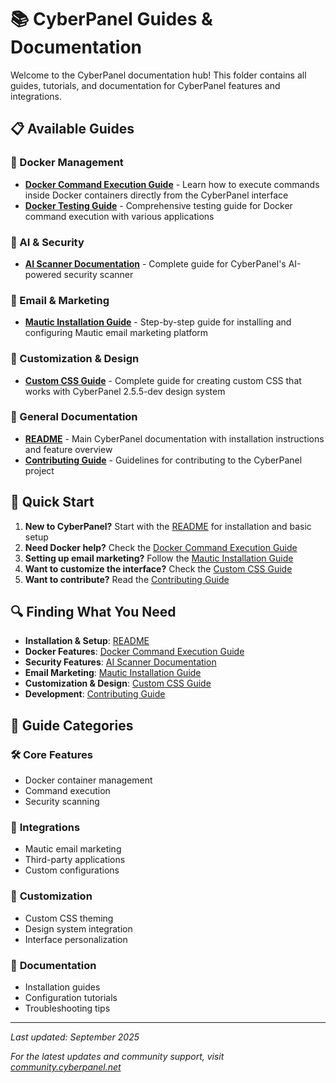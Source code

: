 # 📚 CyberPanel Guides & Documentation

Welcome to the CyberPanel documentation hub! This folder contains all guides, tutorials, and documentation for CyberPanel features and integrations.

## 📋 Available Guides

### 🐳 Docker Management
- **[Docker Command Execution Guide](Docker_Command_Execution_Guide.md)** - Learn how to execute commands inside Docker containers directly from the CyberPanel interface
- **[Docker Testing Guide](Test_Honeygain_Integration.md)** - Comprehensive testing guide for Docker command execution with various applications

### 🤖 AI & Security
- **[AI Scanner Documentation](AIScannerDocs.md)** - Complete guide for CyberPanel's AI-powered security scanner

### 📧 Email & Marketing
- **[Mautic Installation Guide](MAUTIC_INSTALLATION_GUIDE.md)** - Step-by-step guide for installing and configuring Mautic email marketing platform

### 🎨 Customization & Design
- **[Custom CSS Guide](CUSTOM_CSS_GUIDE.md)** - Complete guide for creating custom CSS that works with CyberPanel 2.5.5-dev design system

### 📖 General Documentation
- **[README](../README.md)** - Main CyberPanel documentation with installation instructions and feature overview
- **[Contributing Guide](CONTRIBUTING.md)** - Guidelines for contributing to the CyberPanel project

## 🚀 Quick Start

1. **New to CyberPanel?** Start with the [README](../README.md) for installation and basic setup
2. **Need Docker help?** Check the [Docker Command Execution Guide](Docker_Command_Execution_Guide.md)
3. **Setting up email marketing?** Follow the [Mautic Installation Guide](MAUTIC_INSTALLATION_GUIDE.md)
4. **Want to customize the interface?** Check the [Custom CSS Guide](CUSTOM_CSS_GUIDE.md)
5. **Want to contribute?** Read the [Contributing Guide](CONTRIBUTING.md)

## 🔍 Finding What You Need

- **Installation & Setup**: [README](../README.md)
- **Docker Features**: [Docker Command Execution Guide](Docker_Command_Execution_Guide.md)
- **Security Features**: [AI Scanner Documentation](AIScannerDocs.md)
- **Email Marketing**: [Mautic Installation Guide](MAUTIC_INSTALLATION_GUIDE.md)
- **Customization & Design**: [Custom CSS Guide](CUSTOM_CSS_GUIDE.md)
- **Development**: [Contributing Guide](CONTRIBUTING.md)

## 📝 Guide Categories

### 🛠️ **Core Features**
- Docker container management
- Command execution
- Security scanning

### 🔧 **Integrations**
- Mautic email marketing
- Third-party applications
- Custom configurations

### 🎨 **Customization**
- Custom CSS theming
- Design system integration
- Interface personalization

### 📖 **Documentation**
- Installation guides
- Configuration tutorials
- Troubleshooting tips

---

*Last updated: September 2025*

*For the latest updates and community support, visit [community.cyberpanel.net](https://community.cyberpanel.net)*
